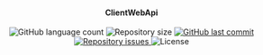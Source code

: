 <h4 align="center">
  ClientWebApi
</h4>
<p align="center">
  <img alt="GitHub language count" src="https://img.shields.io/github/languages/count/silvaAlex/clientwebapi">
  <img alt="Repository size" src="https://img.shields.io/github/repo-size/silvaAlex/clientwebapi">
  <a href="https://github.com/silvaAlex/clientwebapi/commits/master">
    <img alt="GitHub last commit" src="https://img.shields.io/github/last-commit/silvaAlex/clientwebapi"/>
  </a>
  
  <a href="https://github.com/silvaAlex/clientwebapi/issues">
    <img alt="Repository issues" src="https://img.shields.io/github/issues/silvaAlex/clientwebapi">
  </a>

  <img alt="License" src="https://img.shields.io/badge/license-MIT-%2304D361">
</p>
